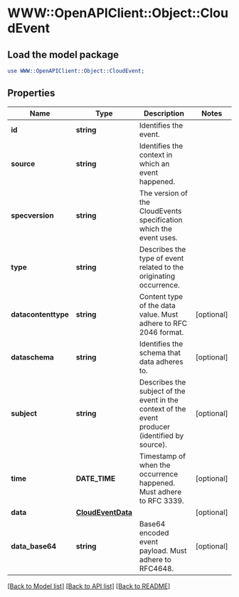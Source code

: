 # WWW::OpenAPIClient::Object::CloudEvent

## Load the model package
```perl
use WWW::OpenAPIClient::Object::CloudEvent;
```

## Properties
Name | Type | Description | Notes
------------ | ------------- | ------------- | -------------
**id** | **string** | Identifies the event. | 
**source** | **string** | Identifies the context in which an event happened. | 
**specversion** | **string** | The version of the CloudEvents specification which the event uses. | 
**type** | **string** | Describes the type of event related to the originating occurrence. | 
**datacontenttype** | **string** | Content type of the data value. Must adhere to RFC 2046 format. | [optional] 
**dataschema** | **string** | Identifies the schema that data adheres to. | [optional] 
**subject** | **string** | Describes the subject of the event in the context of the event producer (identified by source). | [optional] 
**time** | **DATE_TIME** | Timestamp of when the occurrence happened. Must adhere to RFC 3339. | [optional] 
**data** | [**CloudEventData**](CloudEventData.md) |  | [optional] 
**data_base64** | **string** | Base64 encoded event payload. Must adhere to RFC4648. | [optional] 

[[Back to Model list]](../README.md#documentation-for-models) [[Back to API list]](../README.md#documentation-for-api-endpoints) [[Back to README]](../README.md)


